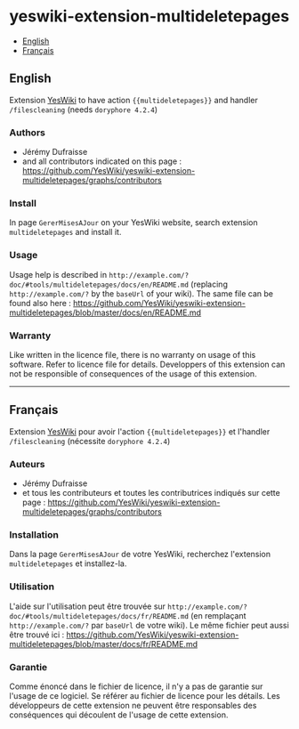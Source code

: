 # yeswiki-extension-multideletepages

 - [English](#english)
 - [Français](#français)

## English

Extension [YesWiki](https://yeswiki.net/) to have action `{{multideletepages}}` and handler `/filescleaning` (needs `doryphore 4.2.4`)

### Authors

 - Jérémy Dufraisse
 - and all contributors indicated on this page : <https://github.com/YesWiki/yeswiki-extension-multideletepages/graphs/contributors>

### Install

In page `GererMisesAJour` on your YesWiki website, search extension `multideletepages` and install it.

### Usage

Usage help is described in `http://example.com/?doc/#tools/multideletepages/docs/en/README.md` (replacing `http://example.com/?` by the `baseUrl` of your wiki). The same file can be found also here : https://github.com/YesWiki/yeswiki-extension-multideletepages/blob/master/docs/en/README.md

### Warranty

Like written in the licence file, there is no warranty on usage of this software. Refer to licence file for details.
Developpers of this extension can not be responsible of consequences of the usage of this extension.

----

## Français

Extension [YesWiki](https://yeswiki.net/) pour avoir l'action `{{multideletepages}}` et l'handler `/filescleaning` (nécessite `doryphore 4.2.4`)

### Auteurs

 - Jérémy Dufraisse
 - et tous les contributeurs et toutes les contributrices indiqués sur cette page : <https://github.com/YesWiki/yeswiki-extension-multideletepages/graphs/contributors>

### Installation

Dans la page `GererMisesAJour` de votre YesWiki, recherchez l'extension `multideletepages` et installez-la.

### Utilisation

L'aide sur l'utilisation peut être trouvée sur `http://example.com/?doc/#tools/multideletepages/docs/fr/README.md` (en remplaçant `http://example.com/?` par `baseUrl` de votre wiki). Le même fichier peut aussi être trouvé ici : https://github.com/YesWiki/yeswiki-extension-multideletepages/blob/master/docs/fr/README.md

### Garantie

Comme énoncé dans le fichier de licence, il n'y a pas de garantie sur l'usage de ce logiciel. Se référer au fichier de licence pour les détails.
Les développeurs de cette extension ne peuvent être responsables des conséquences qui découlent de l'usage de cette extension.